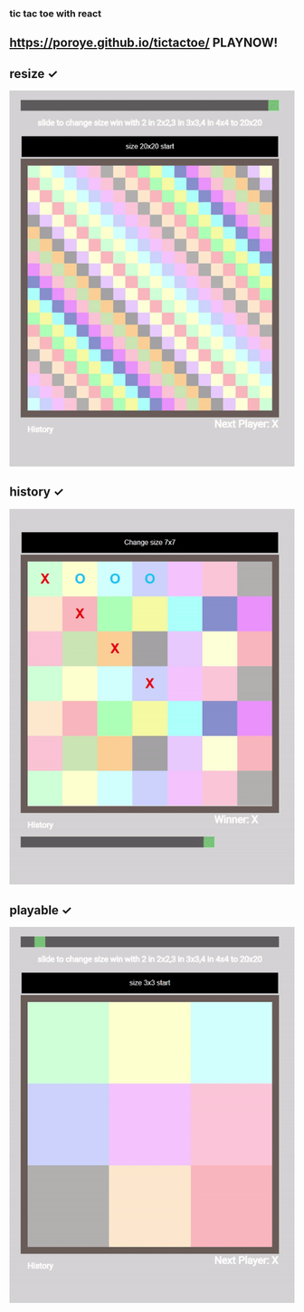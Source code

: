 ### tic tac toe with react
## https://poroye.github.io/tictactoe/ PLAYNOW!
## resize ✓
![](1.gif)
## history ✓
![](3.gif)
## playable ✓
![](2.gif)
